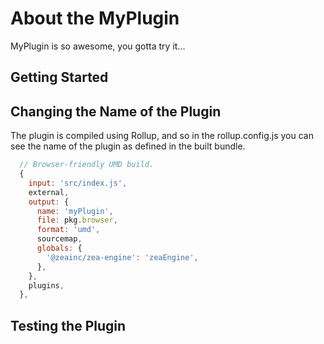 
# About the MyPlugin

MyPlugin is so awesome, you gotta try it...

## Getting Started



## Changing the Name of the Plugin

The plugin is compiled using Rollup, and so in the rollup.config.js you can see the name of the plugin as defined in the built bundle.

```javascript
  // Browser-friendly UMD build.
  {
    input: 'src/index.js',
    external,
    output: {
      name: 'myPlugin',
      file: pkg.browser,
      format: 'umd',
      sourcemap,
      globals: {
        '@zeainc/zea-engine': 'zeaEngine',
      },
    },
    plugins,
  },

```


## Testing the Plugin